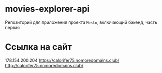 # movies-explorer-api
Репозиторий для приложения проекта `Mesto`, включающий бэкенд, часть первая 
  
# Ссылка на сайт
178.154.200.204
https://calorifer75.nomoredomains.club/
http://calorifer75.nomoredomains.club/
